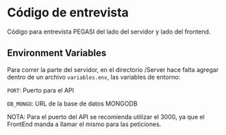 
# Código de entrevista

Código para entrevista PEGASI del lado del servidor y lado del frontend.


## Environment Variables

Para correr la parte del servidor, en el directorio /Server hace falta agregar dentro de un archivo `variables.env`, las variables de entorno:

`PORT`: Puerto para el API

`DB_MONGO`: URL de la base de datos MONGODB

NOTA: Para el puerto del API se recomienda utilizar el 3000, ya que el FrontEnd manda a llamar el mismo para las peticiones.

